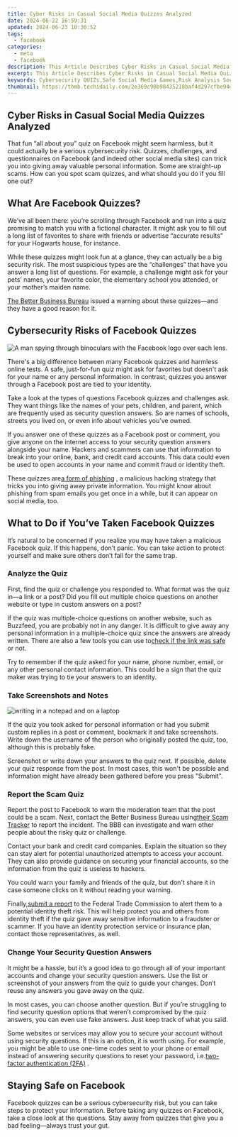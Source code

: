 ```yaml
---
title: Cyber Risks in Casual Social Media Quizzes Analyzed
date: 2024-06-22 16:59:31
updated: 2024-06-23 10:30:52
tags:
  - facebook
categories:
  - meta
  - facebook
description: This Article Describes Cyber Risks in Casual Social Media Quizzes Analyzed
excerpt: This Article Describes Cyber Risks in Casual Social Media Quizzes Analyzed
keywords: Cybersecurity QUIZs,Safe Social Media Games,Risk Analysis Social,Secure Quiz Platforms,Social Media Safety,Online Gaming Risks,Protecting Social Data
thumbnail: https://thmb.techidaily.com/2e369c90b98435218baf4d297cfbe94e377c61af5c1d1c6b298751c3dd981af2.jpg
---
```


## Cyber Risks in Casual Social Media Quizzes Analyzed

 That fun “all about you” quiz on Facebook might seem harmless, but it could actually be a serious cybersecurity risk. Quizzes, challenges, and questionnaires on Facebook (and indeed other social media sites) can trick you into giving away valuable personal information. Some are straight-up scams. How can you spot scam quizzes, and what should you do if you fill one out?

## What Are Facebook Quizzes?

 We’ve all been there: you’re scrolling through Facebook and run into a quiz promising to match you with a fictional character. It might ask you to fill out a long list of favorites to share with friends or advertise “accurate results” for your Hogwarts house, for instance.

 While these quizzes might look fun at a glance, they can actually be a big security risk. The most suspicious types are the “challenges” that have you answer a long list of questions. For example, a challenge might ask for your pets’ names, your favorite color, the elementary school you attended, or your mother’s maiden name.

[The Better Business Bureau](https://www.bbb.org/article/scams/16992-bbb-scam-alert-bored-think-before-taking-that-facebook-quiz) issued a warning about these quizzes—and they have a good reason for it.

## Cybersecurity Risks of Facebook Quizzes

![A man spying through binoculars with the Facebook logo over each lens.](https://static1.makeuseofimages.com/wordpress/wp-content/uploads/2023/07/man-staring-at-the-camera-through-binoculars-with-the-fb-logo-on-lenses.jpg)

 There's a big difference between many Facebook quizzes and harmless online tests. A safe, just-for-fun quiz might ask for favorites but doesn't ask for your name or any personal information. In contrast, quizzes you answer through a Facebook post are tied to your identity.

 Take a look at the types of questions Facebook quizzes and challenges ask. They want things like the names of your pets, children, and parent, which are frequently used as security question answers. So are names of schools, streets you lived on, or even info about vehicles you’ve owned.

 If you answer one of these quizzes as a Facebook post or comment, you give anyone on the internet access to your security question answers alongside your name. Hackers and scammers can use that information to break into your online, bank, and credit card accounts. This data could even be used to open accounts in your name and commit fraud or identity theft.

 These quizzes are[a form of phishing](https://www.makeuseof.com/biggest-security-threat-2023-phishing/) , a malicious hacking strategy that tricks you into giving away private information. You might know about phishing from spam emails you get once in a while, but it can appear on social media, too.

## What to Do if You’ve Taken Facebook Quizzes

 It’s natural to be concerned if you realize you may have taken a malicious Facebook quiz. If this happens, don’t panic. You can take action to protect yourself and make sure others don’t fall for the same trap.

### Analyze the Quiz

 First, find the quiz or challenge you responded to. What format was the quiz in—a link or a post? Did you fill out multiple choice questions on another website or type in custom answers on a post?

 If the quiz was multiple-choice questions on another website, such as Buzzfeed, you are probably not in any danger. It is difficult to give away any personal information in a multiple-choice quiz since the answers are already written. There are also a few tools you can use to[check if the link was safe](https://www.makeuseof.com/tag/4-quick-sites-that-let-you-check-if-links-are-safe/) or not.

 Try to remember if the quiz asked for your name, phone number, email, or any other personal contact information. This could be a sign that the quiz maker was trying to tie your answers to an identity.

### Take Screenshots and Notes

![writing in a notepad and on a laptop](https://static1.makeuseofimages.com/wordpress/wp-content/uploads/2023/07/open-notebook-laying-in-front-of-a-laptop.jpg)

 If the quiz you took asked for personal information or had you submit custom replies in a post or comment, bookmark it and take screenshots. Write down the username of the person who originally posted the quiz, too, although this is probably fake.

 Screenshot or write down your answers to the quiz next. If possible, delete your quiz response from the post. In most cases, this won't be possible and information might have already been gathered before you press "Submit".

### Report the Scam Quiz

 Report the post to Facebook to warn the moderation team that the post could be a scam. Next, contact the Better Business Bureau using[their Scam Tracker](https://www.bbb.org/ScamTracker) to report the incident. The BBB can investigate and warn other people about the risky quiz or challenge.

 Contact your bank and credit card companies. Explain the situation so they can stay alert for potential unauthorized attempts to access your account. They can also provide guidance on securing your financial accounts, so the information from the quiz is useless to hackers.

 You could warn your family and friends of the quiz, but don't share it in case someone clicks on it without reading your warning.

 Finally,[submit a report](https://www.identitytheft.gov/#/) to the Federal Trade Commission to alert them to a potential identity theft risk. This will help protect you and others from identity theft if the quiz gave away sensitive information to a fraudster or scammer. If you have an identity protection service or insurance plan, contact those representatives, as well.

### Change Your Security Question Answers

 It might be a hassle, but it’s a good idea to go through all of your important accounts and change your security question answers. Use the list or screenshot of your answers from the quiz to guide your changes. Don’t reuse any answers you gave away on the quiz.

 In most cases, you can choose another question. But if you’re struggling to find security question options that weren’t compromised by the quiz answers, you can even use fake answers. Just keep track of what you said.

 Some websites or services may allow you to secure your account without using security questions. If this is an option, it is worth using. For example, you might be able to use one-time codes sent to your phone or email instead of answering security questions to reset your password, i.e.[two-factor authentication (2FA)](https://www.makeuseof.com/tag/what-is-two-factor-authentication-and-why-you-should-use-it/) .

## Staying Safe on Facebook

 Facebook quizzes can be a serious cybersecurity risk, but you can take steps to protect your information. Before taking any quizzes on Facebook, take a close look at the questions. Stay away from quizzes that give you a bad feeling—always trust your gut.


<ins class="adsbygoogle"
     style="display:block"
     data-ad-format="autorelaxed"
     data-ad-client="ca-pub-7571918770474297"
     data-ad-slot="1223367746"></ins>



<ins class="adsbygoogle"
     style="display:block"
     data-ad-client="ca-pub-7571918770474297"
     data-ad-slot="8358498916"
     data-ad-format="auto"
     data-full-width-responsive="true"></ins>
